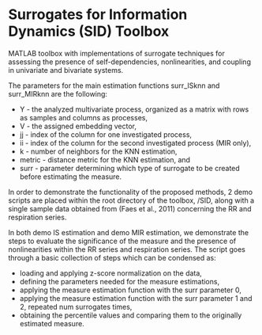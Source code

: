 #  Surrogates for Information Dynamics (SID) Toolbox

MATLAB toolbox with implementations of surrogate techniques for assessing the presence of self-dependencies, nonlinearities, and coupling in univariate and bivariate systems.

The parameters for the main estimation functions surr_ISknn and surr_MIRknn are the following:
* Y - the analyzed multivariate process, organized as a matrix with rows as samples and columns as processes,
* V - the assigned embedding vector,
* jj - index of the column for one investigated process,
* ii - index of the column for the second investigated process (MIR only),
* k - number of neighbors for the KNN estimation,
* metric - distance metric for the KNN estimation, and
* surr - parameter determining which type of surrogate to be created before estimating the measure.

In order to demonstrate the functionality of the proposed methods, 2 demo scripts are placed within the root directory of the toolbox, /SID, along with a single sample data obtained from (Faes et al., 2011) concerning the RR and respiration series.

In both demo IS estimation and demo MIR estimation, we demonstrate the steps to evaluate the significance of the measure and the presence of nonlinearities within the RR series and respiration series. The script goes through a basic collection of steps which can be condensed as:
* loading and applying z-score normalization on the data,
* defining the parameters needed for the measure estimations,
* applying the measure estimation function with the surr parameter 0,
* applying the measure estimation function with the surr parameter 1 and 2, repeated num surrogates times,
* obtaining the percentile values and comparing them to the originally estimated measure.
